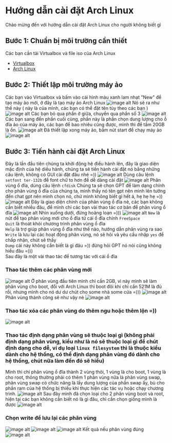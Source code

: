 # Hướng dẫn cài đặt Arch Linux
Chào mừng đến với hướng dẫn cài đặt Arch Linux cho người không biết gì
## Bước 1: Chuẩn bị môi trường cần thiết
Các bạn cần tải Virtualbox và file iso của Arch Linux
- [Virtualbox](https://www.virtualbox.org/)
- [Arch Linux](https://archlinux.org/download/)
## Bước 2: Thiết lập môi trường máy ảo
Các bạn vào Virtualbox và bấm vào cái hình màu xanh lam nhạt "New" để tạo máy ảo mới, ở đây là tạo máy ảo Arch Linux
![image alt](https://github.com/LeThanhMan05082004/HuongDanCaiDatArchLinux/blob/9c9107c5c14e7a5477b5021f8de3791b733fb56d/HinhAnh/Hinh1.png)
Nó sẽ ra như thế này ( này là của mình, các bạn có thể đặt tên tùy theo các bạn )
![image alt](https://github.com/LeThanhMan05082004/HuongDanCaiDatArchLinux/blob/c107be81cf98223b1715a164386a5d6825bc6781/HinhAnh/Hinh2.png)
Các bạn bỏ qua phần ở giữa, chuyển qua phần số 3
![image alt](https://github.com/LeThanhMan05082004/HuongDanCaiDatArchLinux/blob/f432fd7de0dee12329eb66e576e5d0f7d2f03c54/HinhAnh/Hinh3.png)
Các bạn sang đến phần cuối cùng, phần này là phần chọn dung lượng cho ỗ đĩa ảo của máy ảo, các bạn để bao nhiêu cũng được, mình thì để tầm 20GB là ổn.
![image alt](https://github.com/LeThanhMan05082004/HuongDanCaiDatArchLinux/blob/c3059c5ff68557ce0b95e5f0af588eb505250a90/HinhAnh/Hinh4.png)
Đã thiết lập xong máy ảo, bấm nút start để chạy máy ảo
![image alt](https://github.com/LeThanhMan05082004/HuongDanCaiDatArchLinux/blob/e2d4e07426ac9d4206d0015edbe150c1439ca643/HinhAnh/Hinh5.png)
## Bước 3: Tiến hành cài đặt Arch Linux
Đây là lần đầu tiên chúng ta khởi động hệ điều hành lên, đây là giao diện mặc định của hệ diều hành, chúng ta sẽ tiến hành cài đặt nó bằng những câu lệnh, không có GUI cài đặt đâu nhé =))
![image alt](https://github.com/LeThanhMan05082004/HuongDanCaiDatArchLinux/blob/99b75db8dd842ce59d029731bd0c1de8d37e6903/HinhAnh/Hinh6.png)
Dùng câu lệnh `setfont ter-132b` để font chữ to hơn để dễ dàng cài đặt
![image alt](https://github.com/LeThanhMan05082004/HuongDanCaiDatArchLinux/blob/e6268b12fb9cb23e3313e1a23c6e82ccb7ef4452/HinhAnh/Hinh7.png)
Phân vùng ổ đĩa, dùng câu lệnh `cfdisk` Chúng ta sẽ chọn GPT để làm dạng chính cho phân vùng ổ đĩa của chúng ta, mình thấy nó tên gpt nên mình lên tưởng đến chat gpt nên mình chọn nó, chứ mình không biết gì hết á, hẹ hẹ hẹ =))
![image alt](https://github.com/LeThanhMan05082004/HuongDanCaiDatArchLinux/blob/f9110729f46b5e4a8b9ca0521db5cafb1fc6f9b9/HinhAnh/Hinh8.png)
Đây là giao diện chính của phân vùng ổ đĩa nè, các bạn không cần biết nhiều đâu, để mình chỉ các bạn vài thao tác cơ bản để phân vùng ổ đĩa
![image alt](https://github.com/LeThanhMan05082004/HuongDanCaiDatArchLinux/blob/bc5ed874036615da8ed59cc80c769886a3c15fb5/HinhAnh/Hinh9.png)
Nhìn xuống dưới, đừng hoảng loạn =)))
![image alt](https://github.com/LeThanhMan05082004/HuongDanCaiDatArchLinux/blob/6bf611caaabd915c99866d892a12f81aca1abfd4/HinhAnh/Hinh10.png)
`New` là nút để tạo phân vùng mới cho ổ đĩa từ cái ổ đĩa chính `FreeSpace`  
`Quit` là thoát khỏi chương trình phân vùng ổ đĩa  
`Help` là trợ giúp phân vùng ổ đĩa như thế nào, hướng dẫn phân vùng ra sao  
`Write` là lưu lại các hoạt động phân vùng, nó sẽ hỏi và yêu cầu nhập `yes` để chấp nhận, chút sẽ thấy  
`Dump` cái này không cần biết là gì đâu =)) đừng hỏi GPT nó nói cũng không hiểu đâu =)))  
Sau đây là một vài thao tác để tương tác với cái ổ đĩa  
### Thao tác thêm các phân vùng mới  
![image alt](https://github.com/LeThanhMan05082004/HuongDanCaiDatArchLinux/blob/26706b60f6c8c37abc9eb87d460088452634db28/HinhAnh/Hinh11.png)
Ở phân vùng đầu tiên mình chỉ cần 2GB, vì này mình sẽ làm phân vùng cho boot, đổi với Arch Linux thì boot đôi khi chỉ cần 521M là đủ rồi, nhưng mình cho nó dư dư chút cho some nhà some cửa =)))
![image alt](https://github.com/LeThanhMan05082004/HuongDanCaiDatArchLinux/blob/bff006542b029110dea5d07018f8d1c6554f8b04/HinhAnh/Hinh12.png)
Phân vùng thành công sẽ như vậy nè
![image alt](https://github.com/LeThanhMan05082004/HuongDanCaiDatArchLinux/blob/fc44218c2c513e0f8d39c33388b65d17e4b07381/HinhAnh/Hinh13.png)
### Thao tác xóa các phân vùng do thêm ngu hoặc thêm lộn =))  
![image alt](https://github.com/LeThanhMan05082004/HuongDanCaiDatArchLinux/blob/0e7a00c95f88db41b4228f95ffdfa988d4f5eb9a/HinhAnh/Hinh14.png)
### Thao tác định dạng phân vùng sẽ thuộc loại gì (không phải định dạng phân vùng, kiểu như là nó sẽ thuộc loại gì để chút định dạng cho dễ, ví dụ loại `linux filesystem` thì là thuộc kiểu dành cho hệ thống, có thể định dạng phân vùng đó dành cho hệ thống, chút nữa làm đến đó sẽ hiểu)  
Mình thì chỉ phân vùng ổ đĩa thành 2 vùng thôi, 1 vùng là cho boot, 1 vùng là cho root, thông thường phải có thêm 1 phân vùng nữa là phân vùng swap, phân vùng swap có chức năng là lấy dung lượng của phần swap ấy, bù cho phần ram của hệ thống bị thiếu khi thực hiện các tác vụ hoặc chạy chương trình.
![image alt](https://github.com/LeThanhMan05082004/HuongDanCaiDatArchLinux/blob/b6e3da33465dd13dea632416c8976897b24c0cbb/HinhAnh/Hinh15.png)
Sau đây mình đã chọn loại cho 2 phân vùng boot và root, hiện tại các bạn không cần biết nó là gì đâu, chỉ cần chọn giống mình là được
![image alt](https://github.com/LeThanhMan05082004/HuongDanCaiDatArchLinux/blob/e5a76d475bfe13bdfbf587514d136780f9d34689/HinhAnh/Hinh16.png)
### Chọn write để lưu lại các phân vùng
![image alt](https://github.com/LeThanhMan05082004/HuongDanCaiDatArchLinux/blob/29966166b6760b87fe1dc657520294d9cf0e80ce/HinhAnh/Hinh17.png)
![image alt](https://github.com/LeThanhMan05082004/HuongDanCaiDatArchLinux/blob/163f1bbcd185c7eb7f419f731401c399a06299a2/HinhAnh/Hinh18.png)
![image alt](https://github.com/LeThanhMan05082004/HuongDanCaiDatArchLinux/blob/dc78387c0afcdee34bb4e3873c98cbd850d5f97d/HinhAnh/Hinh19.png)
Kết quả nếu phân vùng đúng
![image alt](https://github.com/LeThanhMan05082004/HuongDanCaiDatArchLinux/blob/dd081f6147b6397de32f12d265a876fc9c25674c/HinhAnh/Hinh20.png)
